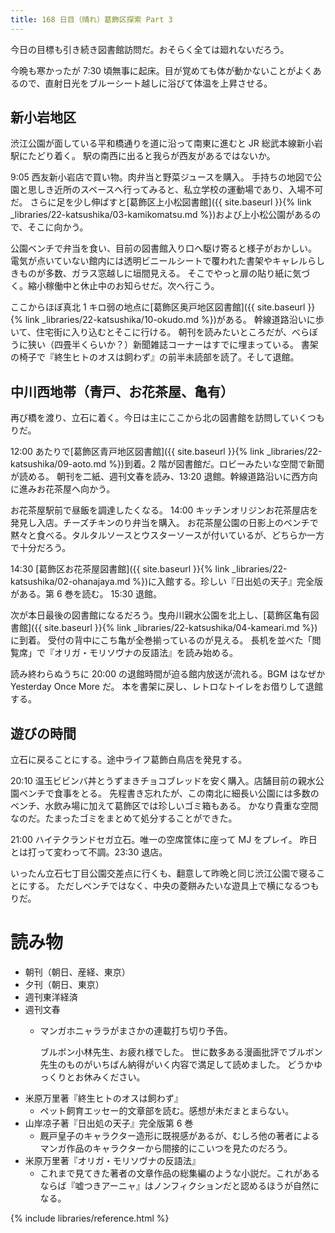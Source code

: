 ```yaml
---
title: 168 日目（晴れ）葛飾区探索 Part 3
---
```


今日の目標も引き続き図書館訪問だ。おそらく全ては廻れないだろう。

今晩も寒かったが 7:30 頃無事に起床。目が覚めても体が動かないことがよくあるので、直射日光をブルーシート越しに浴びて体温を上昇させる。

## 新小岩地区

渋江公園が面している平和橋通りを道に沿って南東に進むと JR 総武本線新小岩駅にたどり着く。
駅の南西に出ると我らが西友があるではないか。

9:05 西友新小岩店で買い物。肉弁当と野菜ジュースを購入。
手持ちの地図で公園と思しき近所のスペースへ行ってみると、私立学校の運動場であり、入場不可だ。
さらに足を少し伸ばすと[葛飾区上小松図書館]({{ site.baseurl }}{% link _libraries/22-katsushika/03-kamikomatsu.md %})および上小松公園があるので、そこに向かう。

公園ベンチで弁当を食い、目前の図書館入り口へ駆け寄ると様子がおかしい。
電気が点いていない館内には透明ビニールシートで覆われた書架やキャレルらしきものが多数、ガラス窓越しに垣間見える。
そこでやっと扉の貼り紙に気づく。縮小稼働中と休止中のお知らせだ。次へ行こう。

ここからほぼ真北 1 キロ弱の地点に[葛飾区奥戸地区図書館]({{ site.baseurl }}{% link _libraries/22-katsushika/10-okudo.md %})がある。
幹線道路沿いに歩いて、住宅街に入り込むとそこに行ける。
朝刊を読みたいところだが、べらぼうに狭い（四畳半くらいか？）新聞雑誌コーナーはすでに埋まっている。
書架の椅子で『終生ヒトのオスは飼わず』の前半未読部を読了。そして退館。

## 中川西地帯（青戸、お花茶屋、亀有）

再び橋を渡り、立石に着く。今日は主にここから北の図書館を訪問していくつもりだ。

12:00 あたりで[葛飾区青戸地区図書館]({{ site.baseurl }}{% link _libraries/22-katsushika/09-aoto.md %})到着。2 階が図書館だ。ロビーみたいな空間で新聞が読める。
朝刊を二紙、週刊文春を読み、13:20 退館。幹線道路沿いに西方向に進みお花茶屋へ向かう。

お花茶屋駅前で昼飯を調達したくなる。
14:00 キッチンオリジンお花茶屋店を発見し入店。チーズチキンのり弁当を購入。
お花茶屋公園の日影上のベンチで黙々と食べる。タルタルソースとウスターソースが付いているが、どちらか一方で十分だろう。

14:30 [葛飾区お花茶屋図書館]({{ site.baseurl }}{% link _libraries/22-katsushika/02-ohanajaya.md %})に入館する。珍しい『日出処の天子』完全版がある。第 6 巻を読む。
15:30 退館。

次が本日最後の図書館になるだろう。曳舟川親水公園を北上し、[葛飾区亀有図書館]({{ site.baseurl }}{% link _libraries/22-katsushika/04-kameari.md %})に到着。
受付の背中にこち亀が全巻揃っているのが見える。
長机を並べた「閲覧席」で『オリガ・モリソヴナの反語法』を読み始める。

読み終わらぬうちに 20:00 の退館時間が迫る館内放送が流れる。BGM はなぜか Yesterday Once More だ。
本を書架に戻し、レトロなトイレをお借りして退館する。

## 遊びの時間

立石に戻ることにする。途中ライフ葛飾白鳥店を発見する。

20:10 温玉ビビンバ丼とうずまきチョコブレッドを安く購入。店舗目前の親水公園ベンチで食事をとる。
先程書き忘れたが、この南北に細長い公園には多数のベンチ、水飲み場に加えて葛飾区では珍しいゴミ箱もある。
かなり貴重な空間なのだ。たまったゴミをまとめて処分することができた。

21:00 ハイテクランドセガ立石。唯一の空席筐体に座って MJ をプレイ。
昨日とは打って変わって不調。23:30 退店。

いったん立石七丁目公園交差点に行くも、翻意して昨晩と同じ渋江公園で寝ることにする。
ただしベンチではなく、中央の菱餅みたいな遊具上で横になるつもりだ。

# 読み物

* 朝刊（朝日、産経、東京）
* 夕刊（朝日、東京）
* 週刊東洋経済
* 週刊文春
  * マンガホニャララがまさかの連載打ち切り予告。

    ブルボン小林先生、お疲れ様でした。
    世に数多ある漫画批評でブルボン先生のものがいちばん納得がいく内容で満足して読めました。
    どうかゆっくりとお休みください。
* 米原万里著『終生ヒトのオスは飼わず』
  * ペット飼育エッセー的文章部を読む。感想が未だまとまらない。
* 山岸凉子著『日出処の天子』完全版第 6 巻
  * 厩戸皇子のキャラクター造形に既視感があるが、むしろ他の著者によるマンガ作品のキャラクターから間接的にこいつを見たのだろう。
* 米原万里著『オリガ・モリソヴナの反語法』
  * これまで見てきた著者の文章作品の総集編のような小説だ。これがあるならば『嘘つきアーニャ』はノンフィクションだと認めるほうが自然になる。

{% include libraries/reference.html %}
